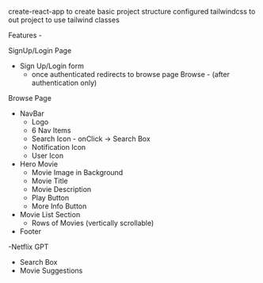 create-react-app to create basic project structure
configured tailwindcss to out project to use tailwind classes

Features -

SignUp/Login Page

- Sign Up/Login form
  - once authenticated redirects to browse page
    Browse - (after authentication only)

Browse Page

- NavBar
  - Logo
  - 6 Nav Items
  - Search Icon - onClick -> Search Box
  - Notification Icon
  - User Icon
- Hero Movie
  - Movie Image in Background
  - Movie Title
  - Movie Description
  - Play Button
  - More Info Button
- Movie List Section
  - Rows of Movies (vertically scrollable)
- Footer

-Netflix GPT

- Search Box
- Movie Suggestions
